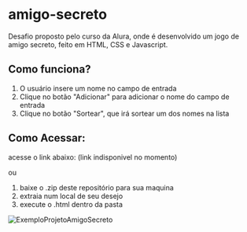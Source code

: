 # amigo-secreto
Desafio proposto pelo curso da Alura, onde é desenvolvido um jogo de amigo secreto, feito em HTML, CSS e Javascript.

## Como funciona?
1. O usuário insere um nome no campo de entrada 
2. Clique no botão "Adicionar" para adicionar o nome do campo de entrada
3. Clique no botão "Sortear", que irá sortear um dos nomes na lista 
## Como Acessar:
acesse o link abaixo: (link indisponivel no momento)

ou 

1. baixe o .zip deste repositório para sua maquina
2. extraia num local de seu desejo
3. execute o .html dentro da pasta

![ExemploProjetoAmigoSecreto](https://github.com/user-attachments/assets/57d2eb4b-c416-4f14-ad54-ed1cf3ea1d4d)
